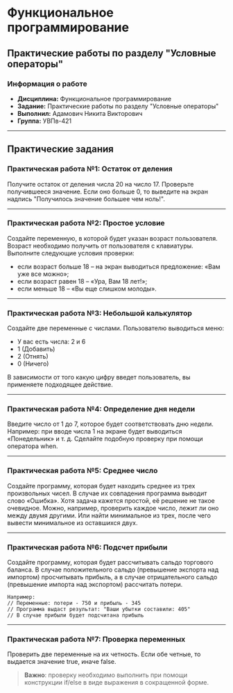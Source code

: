 # Функциональное программирование

## Практические работы по разделу "Условные операторы"

### Информация о работе
- **Дисциплина:** Функциональное программирование
- **Задание:** Практические работы по разделу "Условные операторы"
- **Выполнил:** Адамович Никита Викторович
- **Группа:** УВПв-421

---

## Практические задания

### Практическая работа №1: Остаток от деления
Получите остаток от деления числа 20 на число 17.
Проверьте получившееся значение. Если оно больше 0, то выведите на
экран надпись "Получилось значение большее чем ноль!".

---

### Практическая работа №2: Простое условие
Создайте переменную, в которой будет указан возраст пользователя.
Возраст необходимо получить от пользователя с клавиатуры.
Выполните следующие условия проверки:
- если возраст больше 18 – на экран выводиться предложение: «Вам уже
  все можно»;
- если возраст равен 18 – «Ура, Вам 18 лет!»;
- если меньше 18 – «Вы еще слишком молоды».

---

### Практическая работа №3: Небольшой калькулятор
Создайте две переменные с числами.
Пользователю выводиться меню:
- У вас есть числа: 2 и 6
- 1 (Добавить)
- 2 (Отнять)
- 0 (Ничего)

В зависимости от того какую цифру введет пользователь, вы применяете подходящее действие.

---

### Практическая работа №4: Определение дня недели
Введите число от 1 до 7, которое будет соответствовать дню недели.
Например: при вводе числа 1 на экране будет выводиться «Понедельник» и
т. д.
Сделайте подобную проверку при помощи оператора when.

---

### Практическая работа №5: Среднее число
Создайте программу, которая будет находить среднее из трех
произвольных чисел. В случае их совпадения программа выводит слово
«Ошибка».
Хотя задача кажется простой, её решение не такое очевидное. Можно,
например, проверить каждое число, лежит ли оно между двумя другими.
Или найти минимальное из трех, после чего вывести минимальное из
оставшихся двух.

---

### Практическая работа №6: Подсчет прибыли
Создайте программу, которая будет рассчитывать сальдо торгового
баланса. В случае положительного сальдо (превышение экспорта над
импортом) просчитывать прибыль, а в случае отрицательного сальдо
(превышение импорта над экспортом) рассчитать потери.
```
Например:
// Переменные: потери - 750 и прибыль - 345 
// Программа выдаст результат: "Ваши убытки составили: 405" 
// В случае прибыли будет подсчитана прибыль
```

---

### Практическая работа №7: Проверка переменных
Проверить две переменные на их четность. Если обе четные, то выдается
значение true, иначе false.

> **Важно**: проверку необходимо выполнить при помощи конструкции if/else в
виде выражения в сокращенной форме.
